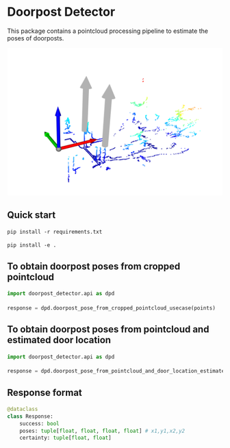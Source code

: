 # Doorpost Detector
This package contains a pointcloud processing pipeline to estimate the poses of doorposts.

<img src="https://raw.githubusercontent.com/h0uter/doorpost_detector/develop/doorpost_detector_demo.png" alt="alt text" width="700" height="whatever">


## Quick start
`pip install -r requirements.txt`

`pip install -e .`


## To obtain doorpost poses from cropped pointcloud
```python
import doorpost_detector.api as dpd

response = dpd.doorpost_pose_from_cropped_pointcloud_usecase(points)

```


## To obtain doorpost poses from pointcloud and estimated door location
```python
import doorpost_detector.api as dpd

response = dpd.doorpost_pose_from_pointcloud_and_door_location_estimate_usecase(points, door_location)

```


## Response format
```python
@dataclass
class Response:
    success: bool
    poses: tuple[float, float, float, float] # x1,y1,x2,y2
    certainty: tuple[float, float]
```
